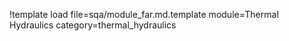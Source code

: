 !template load file=sqa/module_far.md.template module=Thermal Hydraulics category=thermal_hydraulics
